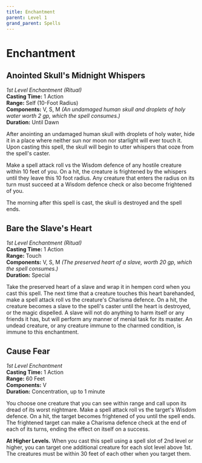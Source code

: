 ```yaml
---
title: Enchantment
parent: Level 1
grand_parent: Spells
---
```


# Enchantment

## Anointed Skull's Midnight Whispers
*1st Level Enchantment (Ritual)*<br>
**Casting Time:** 1 Action<br>
**Range:** Self (10-Foot Radius)<br>
**Components:** V, S, M *(An undamaged human skull and droplets of holy water worth 2 gp, which the spell consumes.)*<br>
**Duration:** Until Dawn

After anointing an undamaged human skull with droplets of holy water, hide it in a place where neither sun nor moon nor starlight will ever touch it. Upon casting this spell, the skull will begin to utter whispers that ooze from the spell's caster.

Make a spell attack roll vs the Wisdom defence of any hostile creature within 10 feet of you. On a hit, the creature is frightened by the whispers until they leave this 10 foot radius. Any creature that enters the radius on its turn must succeed at a Wisdom defence check or also become frightened of you.

The morning after this spell is cast, the skull is destroyed and the spell ends.

## Bare the Slave's Heart
*1st Level Enchantment (Ritual)*<br>
**Casting Time:** 1 Action<br>
**Range:** Touch<br>
**Components:** V, S, M *(The preserved heart of a slave, worth 20 gp, which the spell consumes.)*<br>
**Duration:** Special

Take the preserved heart of a slave and wrap it in hempen cord when you cast this spell. The next time that a creature touches this heart barehanded, make a spell attack roll vs the creature's Charisma defence. On a hit, the creature becomes a slave to the spell's caster until the heart is destroyed, or the magic dispelled. A slave will not do anything to harm itself or any friends it has, but will perform any manner of menial task for its master. An undead creature, or any creature immune to the charmed condition, is immune to this enchantment.

## Cause Fear
*1st Level Enchantment*<br>
**Casting Time:** 1 Action<br>
**Range:** 60 Feet<br>
**Components:** V<br>
**Duration:** Concentration, up to 1 minute

You choose one creature that you can see within range and call upon its dread of its worst nightmare. Make a spell attack roll vs the target's Wisdom defence. On a hit, the target becomes frightened of you until the spell ends. The frightened target can make a Charisma defence check at the end of each of its turns, ending the effect on itself on a success.

**At Higher Levels.** When you cast this spell using a spell slot of 2nd level or higher, you can target one additional creature for each slot level above 1st. The creatures must be within 30 feet of each other when you target them.
